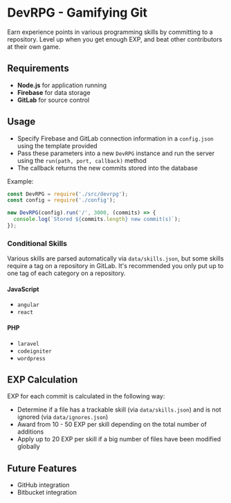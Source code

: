 # DevRPG - Gamifying Git

Earn experience points in various programming skills by committing to a repository. Level up when you get enough EXP, and beat other contributors at their own game.

## Requirements

- **Node.js** for application running
- **Firebase** for data storage
- **GitLab** for source control

## Usage

- Specify Firebase and GitLab connection information in a `config.json` using the template provided
- Pass these parameters into a new `DevRPG` instance and run the server using the `run(path, port, callback)` method
- The callback returns the new commits stored into the database

Example:

```js
const DevRPG = require('./src/devrpg');
const config = require('./config');

new DevRPG(config).run('/', 3000, (commits) => {
  console.log(`Stored ${commits.length} new commit(s)`);
});
```

### Conditional Skills

Various skills are parsed automatically via `data/skills.json`, but some skills require a tag on a repository in GitLab. It's recommended you only put up to one tag of each category on a repository.

#### JavaScript

- `angular`
- `react`

#### PHP

- `laravel`
- `codeigniter`
- `wordpress`

## EXP Calculation

EXP for each commit is calculated in the following way:

- Determine if a file has a trackable skill (via `data/skills.json`) and is not ignored (via `data/ignores.json`)
- Award from 10 - 50 EXP per skill depending on the total number of additions
- Apply up to 20 EXP per skill if a big number of files have been modified globally

## Future Features

- GitHub integration
- Bitbucket integration
